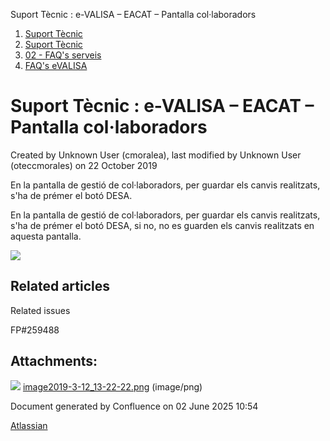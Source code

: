 Suport Tècnic : e-VALISA – EACAT – Pantalla col·laboradors  

1.  [Suport Tècnic](index.md)
2.  [Suport Tècnic](13893782.md)
3.  [02 - FAQ's serveis](26313393.md)
4.  [FAQ's eVALISA](28705569.md)

Suport Tècnic : e-VALISA – EACAT – Pantalla col·laboradors
==========================================================

Created by Unknown User (cmoralea), last modified by Unknown User (oteccmorales) on 22 October 2019

En la pantalla de gestió de col·laboradors, per guardar els canvis realitzats, s'ha de prémer el botó DESA.

  

En la pantalla de gestió de col·laboradors, per guardar els canvis realitzats, s'ha de prémer el botó DESA, si no, no es guarden els canvis realitzats en aquesta pantalla.

  

![](attachments/26313452/26313914.png)

Related articles
----------------

  

Related issues

FP#259488

Attachments:
------------

![](images/icons/bullet_blue.gif) [image2019-3-12\_13-22-22.png](attachments/26313452/26313914.png) (image/png)  

Document generated by Confluence on 02 June 2025 10:54

[Atlassian](http://www.atlassian.com/)